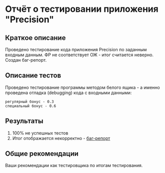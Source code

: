 # Отчёт о тестировании приложения "Precision"

## Краткое описание

Проведено тестирование кода приложения Precision по заданным входным данным. ФР не соответствует ОЖ - итог считается неверно. Создан баг-репорт.

## Описание тестов

Проведено тестирование программы методом белого ящика - а именно проведена отладка (debugging) кода с входными данными:
```
регулярный бонус - 0.3
специальный бонус - 0.6
```

## Результаты

1. 100% не успешных тестов
2. Итог отображается некорректно - [баг-репорт]()

## Общие рекомендации

Ваши рекомендации как тестировщика по итогам тестирования.